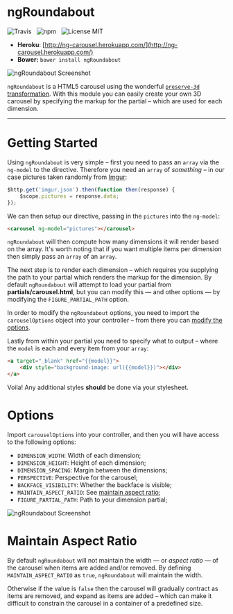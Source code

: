 ngRoundabout
=======

![Travis](http://img.shields.io/travis/Wildhoney/ngRoundabout.svg?style=flat)
&nbsp;
![npm](http://img.shields.io/npm/v/ng-carousel.svg?style=flat)
&nbsp;
![License MIT](http://img.shields.io/badge/License-MIT-lightgrey.svg?style=flat)

* **Heroku**: [http://ng-carousel.herokuapp.com/](http://ng-carousel.herokuapp.com/)
* **Bower:** `bower install ngRoundabout`

![ngRoundabout Screenshot](http://i.imgur.com/b76dbkC.png)

`ngRoundabout` is a HTML5 carousel using the wonderful [`preserve-3d` transformation](http://css-tricks.com/almanac/properties/t/transform-style/). With this module you can easily create your own 3D carousel by specifying the markup for the partial &ndash; which are used for each dimension.

---

# Getting Started

Using `ngRoundabout` is very simple &ndash; first you need to pass an `array` via the `ng-model` to the directive. Therefore you need an `array` of *something* &ndash; in our case pictures taken randomly from [Imgur](http://www.imgur.com/):

```javascript
$http.get('imgur.json').then(function then(response) {
    $scope.pictures = response.data;
});
```

We can then setup our directive, passing in the `pictures` into the `ng-model`:

```html
<carousel ng-model="pictures"></carousel>
```

`ngRoundabout` will then compute how many dimensions it will render based on the array. It's worth noting that if you want multiple items per dimension then simply pass an `array` of an `array`.

The next step is to render each dimension &ndash; which requires you supplying the path to your partial which renders the markup for the dimension. By default `ngRoundabout` will attempt to load your partial from **partials/carousel.html**, but you can modify this &mdash; and other options &mdash; by modifying the `FIGURE_PARTIAL_PATH` option.

In order to modify the `ngRoundabout` options, you need to import the `carouselOptions` object into your controller &ndash; from there you can [modify the options](#options).

Lastly from within your partial you need to specify what to output &ndash; where the `model` is each and every item from your `array`:

```html
<a target="_blank" href="{{model}}">
    <div style="background-image: url({{model}})"></div>
</a>
```

Voila! Any additional styles **should** be done via your stylesheet.

# Options

Import `carouselOptions` into your controller, and then you will have access to the following options:

 * `DIMENSION_WIDTH`: Width of each dimension;
 * `DIMENSION_HEIGHT`: Height of each dimension;
 * `DIMENSION_SPACING`: Margin between the dimensions;
 * `PERSPECTIVE`: Perspective for the carousel;
 * `BACKFACE_VISIBILITY`: Whether the backface is visible;
 * `MAINTAIN_ASPECT_RATIO`: See [maintain aspect ratio](#maintain-aspect-ratio);
 * `FIGURE_PARTIAL_PATH`: Path to your dimension partial;

![ngRoundabout Screenshot](http://i.imgur.com/8MaKMCX.png)

# Maintain Aspect Ratio

By default `ngRoundabout` will not maintain the width &mdash; or *aspect ratio* &mdash; of the carousel when items are added and/or removed. By defining `MAINTAIN_ASPECT_RATIO` as `true`, `ngRoundabout` will maintain the width.

Otherwise if the value is `false` then the carousel will gradually contract as items are removed, and expand as items are added &ndash; which can make it difficult to constrain the carousel in a container of a predefined size.